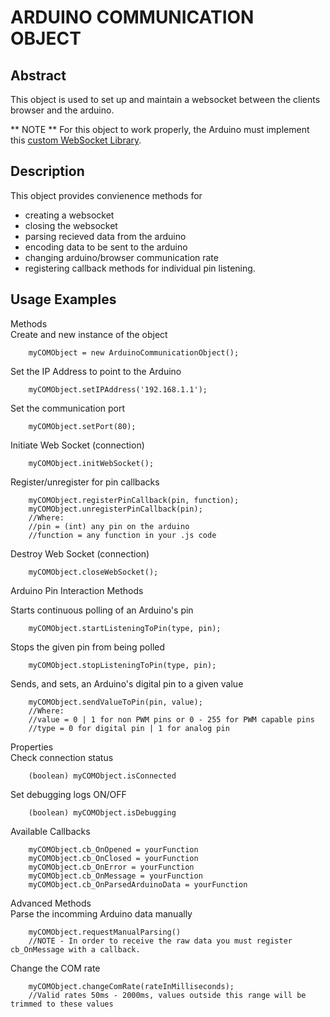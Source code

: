 ARDUINO COMMUNICATION OBJECT 
============================= 

Abstract
--------
This object is used to set up and maintain a websocket between the clients browser and the arduino.

** NOTE ** 
For this object to work properly, the Arduino must implement this [custom WebSocket Library](https://github.com/toms20/MMMP_COG/tree/master/Arduino/Non%20Standard%20Required%20Libraries/WebSocket).

Description
------------
This object provides convienence methods for
* creating a websocket
* closing the websocket
* parsing recieved data from the arduino
* encoding data to be sent to the arduino 
* changing arduino/browser communication rate
* registering callback methods for individual pin listening.


Usage Examples
---------------
<dl>
<dt>Methods</dt>
Create and new instance of the object
    
        
        myCOMObject = new ArduinoCommunicationObject();
        

Set the IP Address to point to the Arduino
    
        
        myCOMObject.setIPAddress('192.168.1.1');
        

Set the communication port
    
        
        myCOMObject.setPort(80);
        
Initiate Web Socket (connection)
    
        
        myCOMObject.initWebSocket();
        

Register/unregister for pin callbacks
    
        
        myCOMObject.registerPinCallback(pin, function);
        myCOMObject.unregisterPinCallback(pin);
        //Where:
        //pin = (int) any pin on the arduino
        //function = any function in your .js code
        

Destroy Web Socket (connection)
    
        
        myCOMObject.closeWebSocket();
        

<dl>Arduino Pin Interaction Methods</dl>

Starts continuous polling of an Arduino's pin
    
        
        myCOMObject.startListeningToPin(type, pin);
        

Stops the given pin from being polled
    
        
        myCOMObject.stopListeningToPin(type, pin);
        

Sends, and sets, an Arduino's digital pin to a given value
    
        
        myCOMObject.sendValueToPin(pin, value);
        //Where:
        //value = 0 | 1 for non PWM pins or 0 - 255 for PWM capable pins
        //type = 0 for digital pin | 1 for analog pin
        

<dt>Properties</dt>
Check connection status
    
        
        (boolean) myCOMObject.isConnected
        

Set debugging logs ON/OFF
    
        
        (boolean) myCOMObject.isDebugging
        

<dt>Available Callbacks</dt>
    
        
        myCOMObject.cb_OnOpened = yourFunction
        myCOMObject.cb_OnClosed = yourFunction
        myCOMObject.cb_OnError = yourFunction
        myCOMObject.cb_OnMessage = yourFunction
        myCOMObject.cb_OnParsedArduinoData = yourFunction
        

<dt>Advanced Methods</dt>
Parse the incomming Arduino data manually
    
        
        myCOMObject.requestManualParsing()
        //NOTE - In order to receive the raw data you must register cb_OnMessage with a callback.
        

Change the COM rate 
    
        
        myCOMObject.changeComRate(rateInMilliseconds);
        //Valid rates 50ms - 2000ms, values outside this range will be trimmed to these values
        

</dl>
